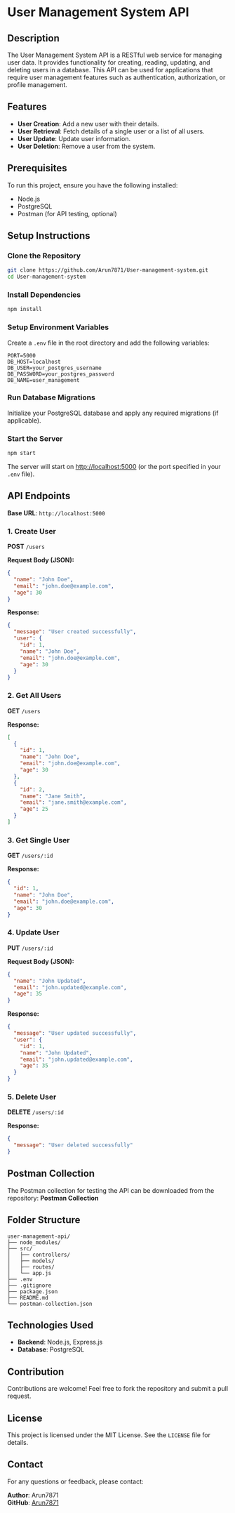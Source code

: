 # User Management System API

## Description

The User Management System API is a RESTful web service for managing user data. It provides functionality for creating, reading, updating, and deleting users in a database. This API can be used for applications that require user management features such as authentication, authorization, or profile management.

## Features

- **User Creation**: Add a new user with their details.
- **User Retrieval**: Fetch details of a single user or a list of all users.
- **User Update**: Update user information.
- **User Deletion**: Remove a user from the system.

## Prerequisites

To run this project, ensure you have the following installed:

- Node.js
- PostgreSQL
- Postman (for API testing, optional)

## Setup Instructions

### Clone the Repository

```bash
git clone https://github.com/Arun7871/User-management-system.git
cd User-management-system
```

### Install Dependencies

```bash
npm install
```

### Setup Environment Variables

Create a `.env` file in the root directory and add the following variables:

```env
PORT=5000
DB_HOST=localhost
DB_USER=your_postgres_username
DB_PASSWORD=your_postgres_password
DB_NAME=user_management
```

### Run Database Migrations

Initialize your PostgreSQL database and apply any required migrations (if applicable).

### Start the Server

```bash
npm start
```

The server will start on [http://localhost:5000](http://localhost:5000) (or the port specified in your `.env` file).

## API Endpoints

**Base URL**: `http://localhost:5000`

### 1. Create User

**POST** `/users`

**Request Body (JSON):**

```json
{
  "name": "John Doe",
  "email": "john.doe@example.com",
  "age": 30
}
```

**Response:**

```json
{
  "message": "User created successfully",
  "user": {
    "id": 1,
    "name": "John Doe",
    "email": "john.doe@example.com",
    "age": 30
  }
}
```

### 2. Get All Users

**GET** `/users`

**Response:**

```json
[
  {
    "id": 1,
    "name": "John Doe",
    "email": "john.doe@example.com",
    "age": 30
  },
  {
    "id": 2,
    "name": "Jane Smith",
    "email": "jane.smith@example.com",
    "age": 25
  }
]
```

### 3. Get Single User

**GET** `/users/:id`

**Response:**

```json
{
  "id": 1,
  "name": "John Doe",
  "email": "john.doe@example.com",
  "age": 30
}
```

### 4. Update User

**PUT** `/users/:id`

**Request Body (JSON):**

```json
{
  "name": "John Updated",
  "email": "john.updated@example.com",
  "age": 35
}
```

**Response:**

```json
{
  "message": "User updated successfully",
  "user": {
    "id": 1,
    "name": "John Updated",
    "email": "john.updated@example.com",
    "age": 35
  }
}
```

### 5. Delete User

**DELETE** `/users/:id`

**Response:**

```json
{
  "message": "User deleted successfully"
}
```

## Postman Collection

The Postman collection for testing the API can be downloaded from the repository: **Postman Collection**

## Folder Structure

```
user-management-api/
├── node_modules/
├── src/
│   ├── controllers/
│   ├── models/
│   ├── routes/
│   └── app.js
├── .env
├── .gitignore
├── package.json
├── README.md
└── postman-collection.json
```

## Technologies Used

- **Backend**: Node.js, Express.js
- **Database**: PostgreSQL

## Contribution

Contributions are welcome! Feel free to fork the repository and submit a pull request.

## License

This project is licensed under the MIT License. See the `LICENSE` file for details.

## Contact

For any questions or feedback, please contact:

**Author**: Arun7871  
**GitHub**: [Arun7871](https://github.com/Arun7871)
